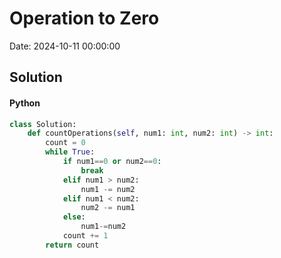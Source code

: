 # Operation to Zero

Date: 2024-10-11 00:00:00

## Solution

#### Python
```python
class Solution:
    def countOperations(self, num1: int, num2: int) -> int:
        count = 0
        while True:
            if num1==0 or num2==0:
                break
            elif num1 > num2:
                num1 -= num2
            elif num1 < num2:
                num2 -= num1
            else:
                num1-=num2
            count += 1
        return count
 ```